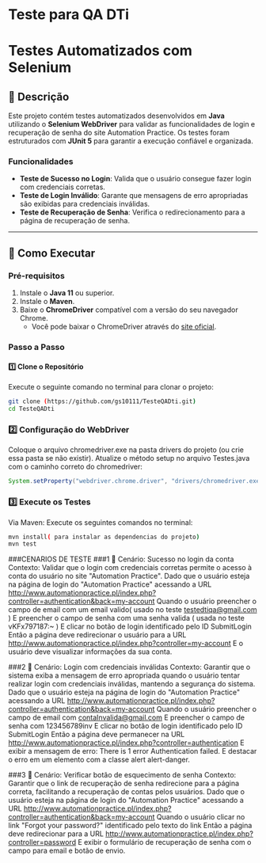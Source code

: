 # Teste para QA DTi
# Testes Automatizados com Selenium 

## 📄 Descrição
Este projeto contém testes automatizados desenvolvidos em **Java** utilizando o **Selenium WebDriver** para validar as funcionalidades de login e recuperação de senha do site Automation Practice. Os testes foram estruturados com **JUnit 5** para garantir a execução confiável e organizada.

### Funcionalidades
- **Teste de Sucesso no Login**: Valida que o usuário consegue fazer login com credenciais corretas.
- **Teste de Login Inválido**: Garante que mensagens de erro apropriadas são exibidas para credenciais inválidas.
- **Teste de Recuperação de Senha**: Verifica o redirecionamento para a página de recuperação de senha.

---

## 🚀 Como Executar

### Pré-requisitos
1. Instale o **Java 11** ou superior.
2. Instale o **Maven**.
3. Baixe o **ChromeDriver** compatível com a versão do seu navegador Chrome.
   - Você pode baixar o ChromeDriver através do [site oficial]([https://sites.google.com/chromium.org/driver/](https://chromedriver.storage.googleapis.com/index.html?path=72.0.3626.69/)).


### Passo a Passo

#### 1️⃣ Clone o Repositório
Execute o seguinte comando no terminal para clonar o projeto:
```bash
git clone (https://github.com/gs10111/TesteQADti.git)
cd TesteQADti
```
### 2️⃣ Configuração do WebDriver
Coloque o arquivo chromedriver.exe na pasta drivers do projeto (ou crie essa pasta se não existir).
Atualize o método setup no arquivo Testes.java com o caminho correto do chromedriver:
``` java
System.setProperty("webdriver.chrome.driver", "drivers/chromedriver.exe");
```
### 3️⃣ Execute os Testes
Via Maven: Execute os seguintes comandos no terminal:
```bash
mvn install( para instalar as dependencias do projeto)
mvn test
```
###CENARIOS DE TESTE 
###1
🎥 Cenário: Sucesso no login da conta
Contexto: Validar que o login com credenciais corretas permite o acesso à conta do usuário no site "Automation Practice".
Dado que o usuário esteja na página de login do "Automation Practice" acessando a URL http://www.automationpractice.pl/index.php?controller=authentication&back=my-account
Quando o usuário preencher o campo de email com um email valido( usado no teste testedtiqa@gmail.com )
E preencher o campo de senha com uma senha valida ( usada no teste vKFx797187:~ )
E clicar no botão de login identificado pelo ID SubmitLogin
Então a página deve redirecionar o usuário para a URL http://www.automationpractice.pl/index.php?controller=my-account
E o usuário deve visualizar informações da sua conta.

###2 
🎥 Cenário: Login com credenciais inválidas
Contexto: Garantir que o sistema exiba a mensagem de erro apropriada quando o usuário tentar realizar login com credenciais inválidas, mantendo a segurança do sistema.
Dado que o usuário esteja na página de login do "Automation Practice" acessando a URL http://www.automationpractice.pl/index.php?controller=authentication&back=my-account
Quando o usuário preencher o campo de email com contaInvalida@gmail.com
E preencher o campo de senha com 123456789inv
E clicar no botão de login identificado pelo ID SubmitLogin
Então a página deve permanecer na URL http://www.automationpractice.pl/index.php?controller=authentication
E exibir a mensagem de erro:
There is 1 error
Authentication failed.
E destacar o erro em um elemento com a classe alert alert-danger.

###3 
🎥 Cenário: Verificar botão de esquecimento de senha
Contexto: Garantir que o link de recuperação de senha redirecione para a página correta, facilitando a recuperação de contas pelos usuários.
Dado que o usuário esteja na página de login do "Automation Practice" acessando a URL http://www.automationpractice.pl/index.php?controller=authentication&back=my-account
Quando o usuário clicar no link "Forgot your password?" identificado pelo texto do link
Então a página deve redirecionar para a URL http://www.automationpractice.pl/index.php?controller=password
E exibir o formulário de recuperação de senha com o campo para email e botão de envio.

